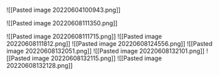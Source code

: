 ![[Pasted image 20220604100943.png]]

![[Pasted image 20220608111350.png]]

![[Pasted image 20220608111715.png]]
![[Pasted image 20220608111812.png]]
![[Pasted image 20220608124556.png]]
![[Pasted image 20220608132051.png]]
![[Pasted image 20220608132101.png]]
![[Pasted image 20220608132115.png]]
![[Pasted image 20220608132128.png]]